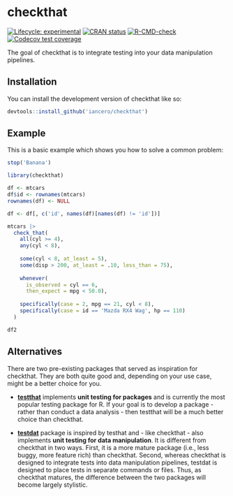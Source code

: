
<!-- README.md is generated from README.Rmd. Please edit that file -->

# checkthat

<!-- badges: start -->

[![Lifecycle:
experimental](https://img.shields.io/badge/lifecycle-experimental-orange.svg)](https://lifecycle.r-lib.org/articles/stages.html#experimental)
[![CRAN
status](https://www.r-pkg.org/badges/version/checkthat)](https://CRAN.R-project.org/package=checkthat)
[![R-CMD-check](https://github.com/iancero/checkthat/actions/workflows/R-CMD-check.yaml/badge.svg)](https://github.com/iancero/checkthat/actions/workflows/R-CMD-check.yaml)
[![Codecov test
coverage](https://codecov.io/gh/iancero/checkthat/branch/main/graph/badge.svg)](https://app.codecov.io/gh/iancero/checkthat?branch=main)
<!-- badges: end -->

The goal of checkthat is to integrate testing into your data
manipulation pipelines.

## Installation

You can install the development version of checkthat like so:

``` r
devtools::install_github('iancero/checkthat')
```

## Example

This is a basic example which shows you how to solve a common problem:

``` r
stop('Banana')
```

``` r
library(checkthat)

df <- mtcars
df$id <- rownames(mtcars)
rownames(df) <- NULL

df <- df[, c('id', names(df)[names(df) != 'id'])]

mtcars |> 
  check_that(
    all(cyl >= 4),
    any(cyl < 8),
    
    some(cyl < 8, at_least = 5),
    some(disp > 200, at_least = .10, less_than = 75),
    
    whenever(
      is_observed = cyl == 6, 
      then_expect = mpg < 50.0),
    
    specifically(case = 2, mpg == 21, cyl < 8),
    specifically(case = id == 'Mazda RX4 Wag', hp == 110)
  )

df2
```

## Alternatives

There are two pre-existing packages that served as inspiration for
checkthat. They are both quite good and, depending on your use case,
might be a better choice for you.

- [**testthat**](https://testthat.r-lib.org/) implements **unit testing
  for packages** and is currently the most popular testing package
  for R. If your goal is to develop a package - rather than conduct a
  data analysis - then testthat will be a much better choice than
  checkthat.

- [**testdat**](https://socialresearchcentre.github.io/testdat/index.html)
  package is inspired by testhat and - like checkthat - also implements
  **unit testing for data manipulation**. It is different from checkthat
  in two ways. First, it is a more mature package (i.e., less buggy,
  more feature rich) than checkthat. Second, whereas checkthat is
  designed to integrate tests into data manipulation pipelines, testdat
  is designed to place tests in separate commands or files. Thus, as
  checkthat matures, the difference between the two packages will become
  largely stylistic.
